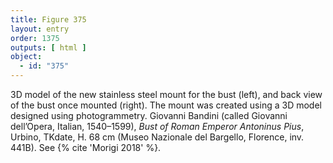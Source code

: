 ```yaml
---
title: Figure 375
layout: entry
order: 1375
outputs: [ html ]
object:
  - id: "375"
---
```


3D model of the new stainless steel mount for the bust (left), and back view of the bust once mounted (right). The mount was created using a 3D model designed using photogrammetry. Giovanni Bandini (called Giovanni dell’Opera, Italian, 1540–1599), *Bust of Roman Emperor Antoninus Pius*, Urbino, TKdate, H. 68 cm (Museo Nazionale del Bargello, Florence, inv. 441B). See {% cite 'Morigi 2018' %}.

